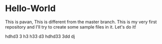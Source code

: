# Hello-World
This is pavan,
This is different from the master branch. 
This is my very first repository and I'll try to create some sample files in it.
Let's do it!



hdhd3
 3
 h3
 h33 
 d3
 hdhd33
  3dd dj